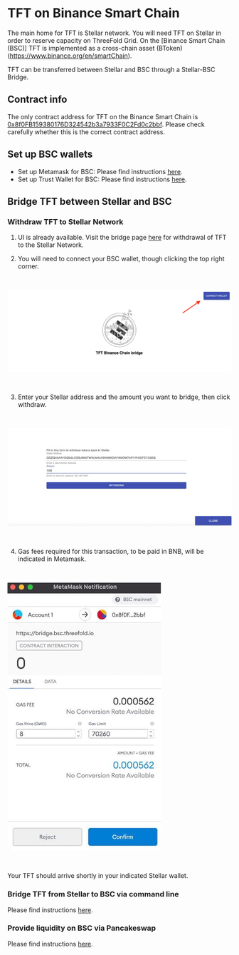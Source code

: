 # TFT on Binance Smart Chain

The main home for TFT is Stellar network. You will need TFT on Stellar in order to reserve capacity on ThreeFold Grid. 
On the [Binance Smart Chain (BSC)] TFT is implemented as a cross-chain asset (BToken) (https://www.binance.org/en/smartChain).

TFT can be transferred between Stellar and BSC through a Stellar-BSC Bridge. 

## Contract info

The only contract address for TFT on the Binance Smart Chain is [0x8f0FB159380176D324542b3a7933F0C2Fd0c2bbf](https://bscscan.com/address/0x8f0fb159380176d324542b3a7933f0c2fd0c2bbf). Please check carefully whether this is the correct contract address.

## Set up BSC wallets

- Set up Metamask for BSC: Please find instructions [here](tft_bsc_metamask).
- Set up Trust Wallet for BSC: Please find instructions [here](tft_bsc_trustwallet).

## Bridge TFT between Stellar and BSC

### Withdraw TFT to Stellar Network

1. UI is already available. Visit the bridge page [here](https://bridge.bsc.threefold.io/) for withdrawal of TFT to the Stellar Network.

2. You will need to connect your BSC wallet, though clicking the top right corner.

<br/>

![](img/ui_for_withdrawal_of_tft.jpg)

<br/>

3. Enter your Stellar address and the amount you want to bridge, then click withdraw.

<br/>

![](img/bsc_wallet.jpg)

<br/>


4. Gas fees required for this transaction, to be paid in BNB, will be indicated in Metamask.

<br/>

![](img/gas_fee.jpg)

<br/>

Your TFT should arrive shortly in your indicated Stellar wallet. 


### Bridge TFT from Stellar to BSC via command line

Please find instructions [here](https://github.com/threefoldfoundation/tft/blob/main/bsc/bridges/stellar/transfers.md).


### Provide liquidity on BSC via Pancakeswap

Please find instructions [here](liquidity_provider).


<!--- 
### Transfer TFT from Stellar to BSC

- Go to the [Bridge Web UI](https://binance-chain-bridge-dapp.vercel.app/), sign in with Metamask and select the network you just created.

![](img/tft_bsc_bridge_ui.jpg ':size=300')

- Click on `Deposit from Stellar`. 
- A message will then appear with instructions that both address and memo text need to be exactly as indicated, or it will lead to loss of your tokens. Tick the box and then make the transfer using the indicated address and memo text. For your convenience, a QR code will be generated that can be scanned using the ThreeFold Connect app.

![](img/tft_bridge_transfer.jpg ':size=300')

- Fill in the amount of tokens you wish to transfer from your wallet, and execute the transfer to the mainnet address ```GBFFWXWBZDILJJAMSINHPJEUJKB3H4UYXRWNB4COYQAF7UUQSWSBUXW5```.
- Shortly after, your TFTs will be available in your BSC wallet.

![](img/tft_bridge_ui_funded.jpg ':size=300')

![](img/tft_bsc_metamask_funded.jpg ':size=300')

### Transfer TFT from BSC to Stellar

TFT can also be transferred back to the Stellar network. You will need to sign from your BSC wallet, using Metamask. Gas fees required for this transaction, to be paid in BNB, will be indicated in Metamask.

![](img/tft_bridge_withdraw_to_stellar.jpg ':size=300')

--->